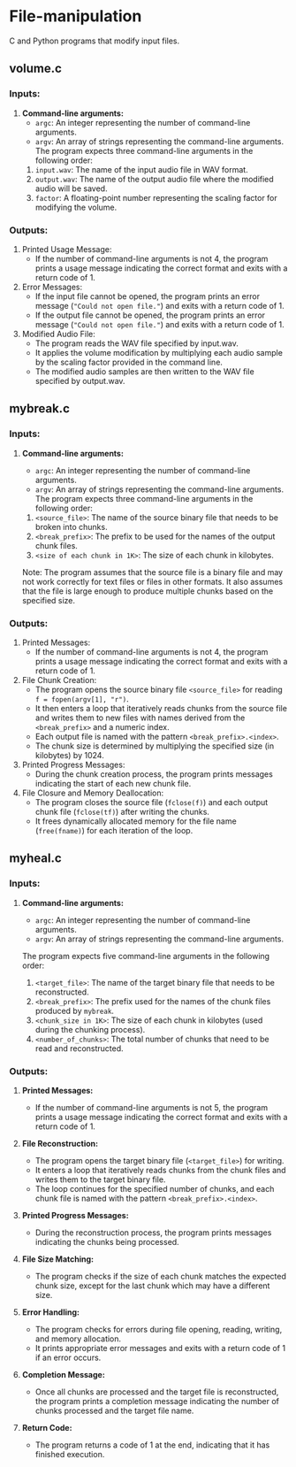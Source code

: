 # File-manipulation
C and Python programs that modify input files.

## volume.c

###  Inputs:
1. **Command-line arguments:**
   - `argc`: An integer representing the number of command-line arguments.
   - `argv`: An array of strings representing the command-line arguments.
   The program expects three command-line arguments in the following order:
   1. ```input.wav```: The name of the input audio file in WAV format.
   2. ```output.wav```: The name of the output audio file where the modified audio will be saved.
   3. ```factor```: A floating-point number representing the scaling factor for modifying the volume.
      
###  Outputs:
1. Printed Usage Message:
   - If the number of command-line arguments is not 4, the program prints a usage message indicating the correct format and exits with a return code of 1.
2. Error Messages:
   - If the input file cannot be opened, the program prints an error message (```"Could not open file."```) and exits with a return code of 1.
   - If the output file cannot be opened, the program prints an error message (```"Could not open file."```) and exits with a return code of 1.
3. Modified Audio File:
   - The program reads the WAV file specified by input.wav.
   - It applies the volume modification by multiplying each audio sample by the scaling factor provided in the command line.
   - The modified audio samples are then written to the WAV file specified by output.wav.

## mybreak.c

### Inputs:
1. **Command-line arguments:**
   - `argc`: An integer representing the number of command-line arguments.
   - `argv`: An array of strings representing the command-line arguments.
   The program expects three command-line arguments in the following order:
   1. ```<source_file>```: The name of the source binary file that needs to be broken into chunks.
   2. ```<break_prefix>```: The prefix to be used for the names of the output chunk files.
   3. ```<size of each chunk in 1K>```: The size of each chunk in kilobytes.

   Note: The program assumes that the source file is a binary file and may not work correctly for text files or files in other formats. It also assumes that the file is large enough to produce multiple chunks based on the specified size.

### Outputs:
1. Printed Messages:
   - If the number of command-line arguments is not 4, the program prints a usage message indicating the correct format and exits with a    return code of 1.
2. File Chunk Creation:
   - The program opens the source binary file ```<source_file>``` for reading ```f = fopen(argv[1], "r")```.
   - It then enters a loop that iteratively reads chunks from the source file and writes them to new files with names derived from the       ```<break_prefix>``` and a numeric index.
   - Each output file is named with the pattern ```<break_prefix>.<index>```.
   - The chunk size is determined by multiplying the specified size (in kilobytes) by 1024.
3. Printed Progress Messages:
   - During the chunk creation process, the program prints messages indicating the start of each new chunk file.
4. File Closure and Memory Deallocation:
   - The program closes the source file (```fclose(f)```) and each output chunk file (```fclose(tf)```) after writing the chunks.
   - It frees dynamically allocated memory for the file name (```free(fname)```) for each iteration of the loop.

## myheal.c 

### Inputs:

1. **Command-line arguments:**
   - `argc`: An integer representing the number of command-line arguments.
   - `argv`: An array of strings representing the command-line arguments.

   The program expects five command-line arguments in the following order:
   1. `<target_file>`: The name of the target binary file that needs to be reconstructed.
   2. `<break_prefix>`: The prefix used for the names of the chunk files produced by `mybreak`.
   3. `<chunk_size in 1K>`: The size of each chunk in kilobytes (used during the chunking process).
   4. `<number_of_chunks>`: The total number of chunks that need to be read and reconstructed.

### Outputs:

1. **Printed Messages:**
   - If the number of command-line arguments is not 5, the program prints a usage message indicating the correct format and exits with a return code of 1.

2. **File Reconstruction:**
   - The program opens the target binary file (`<target_file>`) for writing.
   - It enters a loop that iteratively reads chunks from the chunk files and writes them to the target binary file.
   - The loop continues for the specified number of chunks, and each chunk file is named with the pattern `<break_prefix>.<index>`.

3. **Printed Progress Messages:**
   - During the reconstruction process, the program prints messages indicating the chunks being processed.

4. **File Size Matching:**
   - The program checks if the size of each chunk matches the expected chunk size, except for the last chunk which may have a different size.

5. **Error Handling:**
   - The program checks for errors during file opening, reading, writing, and memory allocation.
   - It prints appropriate error messages and exits with a return code of 1 if an error occurs.

6. **Completion Message:**
   - Once all chunks are processed and the target file is reconstructed, the program prints a completion message indicating the number of chunks processed and the target file name.

7. **Return Code:**
   - The program returns a code of 1 at the end, indicating that it has finished execution.


